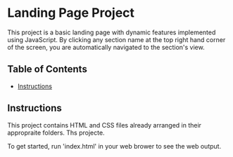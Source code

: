 # Landing Page Project
This project is a basic landing page with dynamic features implemented using JavaScript.
By clicking any section name at the top right hand corner of the screen, you are automatically navigated to the section's view. 
## Table of Contents

* [Instructions](#instructions)

## Instructions

This project contains HTML and CSS files already arranged in their appropraite folders. Ths projecte.

To get started, run 'index.html' in your web brower to see the web output.
